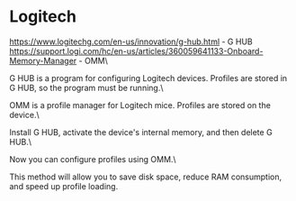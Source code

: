 # Logitech
https://www.logitechg.com/en-us/innovation/g-hub.html - G HUB\
https://support.logi.com/hc/en-us/articles/360059641133-Onboard-Memory-Manager - OMM\

G HUB is a program for configuring Logitech devices. Profiles are stored in G HUB, so the program must be running.\

OMM is a profile manager for Logitech mice. Profiles are stored on the device.\

Install G HUB, activate the device's internal memory, and then delete G HUB.\

Now you can configure profiles using OMM.\

This method will allow you to save disk space, reduce RAM consumption, and speed up profile loading.